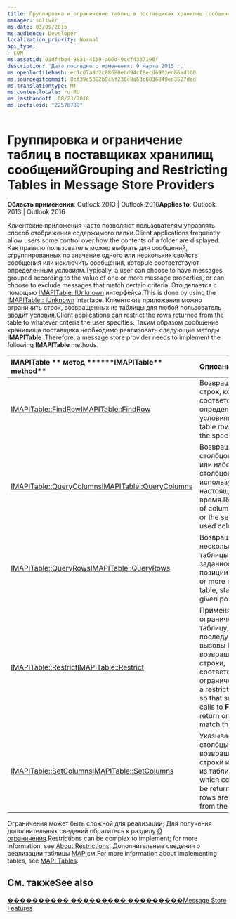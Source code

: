 ```yaml
---
title: Группировка и ограничение таблиц в поставщиках хранилищ сообщений
manager: soliver
ms.date: 03/09/2015
ms.audience: Developer
localization_priority: Normal
api_type:
- COM
ms.assetid: 01df4be4-98a1-4159-a06d-9ccf4337198f
description: 'Дата последнего изменения: 9 марта 2015 г.'
ms.openlocfilehash: ec1c07a8d2c88680ebd94cf8ecd6901ed86ad100
ms.sourcegitcommit: 0cf39e5382b8c6f236c8a63c6036849ed3527ded
ms.translationtype: MT
ms.contentlocale: ru-RU
ms.lasthandoff: 08/23/2018
ms.locfileid: "22578789"
---
```

# <a name="grouping-and-restricting-tables-in-message-store-providers"></a><span data-ttu-id="40dc5-103">Группировка и ограничение таблиц в поставщиках хранилищ сообщений</span><span class="sxs-lookup"><span data-stu-id="40dc5-103">Grouping and Restricting Tables in Message Store Providers</span></span>

  
  
<span data-ttu-id="40dc5-104">**Область применения**: Outlook 2013 | Outlook 2016</span><span class="sxs-lookup"><span data-stu-id="40dc5-104">**Applies to**: Outlook 2013 | Outlook 2016</span></span> 
  
<span data-ttu-id="40dc5-105">Клиентские приложения часто позволяют пользователям управлять способ отображения содержимого папки.</span><span class="sxs-lookup"><span data-stu-id="40dc5-105">Client applications frequently allow users some control over how the contents of a folder are displayed.</span></span> <span data-ttu-id="40dc5-106">Как правило пользователь можно выбрать для сообщений, сгруппированных по значение одного или нескольких свойств сообщения или исключить сообщения, которые соответствуют определенным условиям.</span><span class="sxs-lookup"><span data-stu-id="40dc5-106">Typically, a user can choose to have messages grouped according to the value of one or more message properties, or can choose to exclude messages that match certain criteria.</span></span> <span data-ttu-id="40dc5-107">Это делается с помощью [IMAPITable: IUnknown](imapitableiunknown.md) интерфейса.</span><span class="sxs-lookup"><span data-stu-id="40dc5-107">This is done by using the [IMAPITable : IUnknown](imapitableiunknown.md) interface.</span></span> <span data-ttu-id="40dc5-108">Клиентские приложения можно ограничить строк, возвращенных из таблицы для любой пользователь вводит условия.</span><span class="sxs-lookup"><span data-stu-id="40dc5-108">Client applications can restrict the rows returned from the table to whatever criteria the user specifies.</span></span> <span data-ttu-id="40dc5-109">Таким образом сообщение хранилища поставщика необходимо реализовать следующие методы **IMAPITable** .</span><span class="sxs-lookup"><span data-stu-id="40dc5-109">Therefore, a message store provider needs to implement the following **IMAPITable** methods.</span></span> 
  
|<span data-ttu-id="40dc5-110">IMAPITable \*\* метод \*\*</span><span class="sxs-lookup"><span data-stu-id="40dc5-110">\*\*\*\*IMAPITable\*\* method\*\*</span></span>|<span data-ttu-id="40dc5-111">**Описание**</span><span class="sxs-lookup"><span data-stu-id="40dc5-111">**Description**</span></span>|
|:-----|:-----|
|[<span data-ttu-id="40dc5-112">IMAPITable::FindRow</span><span class="sxs-lookup"><span data-stu-id="40dc5-112">IMAPITable::FindRow</span></span>](imapitable-findrow.md) <br/> |<span data-ttu-id="40dc5-113">Возвращает таблицы строк, которые соответствуют определенным условиям.</span><span class="sxs-lookup"><span data-stu-id="40dc5-113">Returns table rows that match the specified criteria.</span></span>  <br/> |
|[<span data-ttu-id="40dc5-114">IMAPITable::QueryColumns</span><span class="sxs-lookup"><span data-stu-id="40dc5-114">IMAPITable::QueryColumns</span></span>](imapitable-querycolumns.md) <br/> |<span data-ttu-id="40dc5-115">Возвращает набор столбцов в таблице или наборы столбцов, используемых в настоящее время.</span><span class="sxs-lookup"><span data-stu-id="40dc5-115">Returns the set of columns in a table or the set of currently used columns.</span></span>  <br/> |
|[<span data-ttu-id="40dc5-116">IMAPITable::QueryRows</span><span class="sxs-lookup"><span data-stu-id="40dc5-116">IMAPITable::QueryRows</span></span>](imapitable-queryrows.md) <br/> |<span data-ttu-id="40dc5-117">Возвращает один или несколько строк из таблицы, начиная с заданной позиции.</span><span class="sxs-lookup"><span data-stu-id="40dc5-117">Returns one or more rows from a table, starting from a given position.</span></span>  <br/> |
|[<span data-ttu-id="40dc5-118">IMAPITable::Restrict</span><span class="sxs-lookup"><span data-stu-id="40dc5-118">IMAPITable::Restrict</span></span>](imapitable-restrict.md) <br/> |<span data-ttu-id="40dc5-119">Применяет ограничение в таблицу, чтобы последующие вызовы **FindRow** возвращать только строки, соответствующие ограничение.</span><span class="sxs-lookup"><span data-stu-id="40dc5-119">Applies a restriction to a table so that subsequent calls to **FindRow** return only rows that match the restriction.</span></span>  <br/> |
|[<span data-ttu-id="40dc5-120">IMAPITable::SetColumns</span><span class="sxs-lookup"><span data-stu-id="40dc5-120">IMAPITable::SetColumns</span></span>](imapitable-setcolumns.md) <br/> |<span data-ttu-id="40dc5-121">Указывает, какие столбцы должны возвращаться при строки извлекаются из таблицы.</span><span class="sxs-lookup"><span data-stu-id="40dc5-121">Specifies which columns should be returned when rows are retrieved from the table.</span></span>  <br/> |
   
<span data-ttu-id="40dc5-122">Ограничения может быть сложной для реализации; Для получения дополнительных сведений обратитесь к разделу [О ограничения](about-restrictions.md).</span><span class="sxs-lookup"><span data-stu-id="40dc5-122">Restrictions can be complex to implement; for more information, see [About Restrictions](about-restrictions.md).</span></span> <span data-ttu-id="40dc5-123">Дополнительные сведения о реализации таблицы [MAPI](mapi-tables.md)см.</span><span class="sxs-lookup"><span data-stu-id="40dc5-123">For more information about implementing tables, see [MAPI Tables](mapi-tables.md).</span></span>
  
## <a name="see-also"></a><span data-ttu-id="40dc5-124">См. также</span><span class="sxs-lookup"><span data-stu-id="40dc5-124">See also</span></span>



[<span data-ttu-id="40dc5-125">���������� ��������� ���������</span><span class="sxs-lookup"><span data-stu-id="40dc5-125">Message Store Features</span></span>](message-store-features.md)


